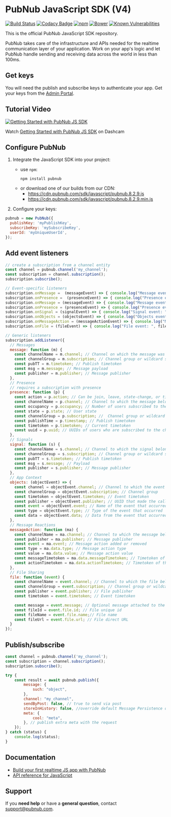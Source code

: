 # PubNub JavaScript SDK (V4)

[![Build Status](https://travis-ci.com/pubnub/javascript.svg?branch=master)](https://travis-ci.com/pubnub/javascript)
[![Codacy Badge](https://api.codacy.com/project/badge/Grade/2859917905c549b8bfa27630ff276fce)](https://www.codacy.com/app/PubNub/javascript?utm_source=github.com&amp;utm_medium=referral&amp;utm_content=pubnub/javascript&amp;utm_campaign=Badge_Grade)
[![npm](https://img.shields.io/npm/v/pubnub.svg)]()
[![Bower](https://img.shields.io/bower/v/pubnub.svg)]()
[![Known Vulnerabilities](https://snyk.io/test/npm/pubnub/badge.svg)](https://snyk.io/test/npm/pubnub)

This is the official PubNub JavaScript SDK repository.

PubNub takes care of the infrastructure and APIs needed for the realtime communication layer of your application. Work on your app's logic and let PubNub handle sending and receiving data across the world in less than 100ms.

## Get keys

You will need the publish and subscribe keys to authenticate your app. Get your keys from the [Admin Portal](https://dashboard.pubnub.com/login).

## Tutorial Video

[![Getting Started with PubNub JS SDK](https://replayable-api-production.herokuapp.com/replay/64ee0d2ca4bc310061f566ca/gif?shareKey=8YQoHC40jdzYpYGpcJhQ)](https://app.dashcam.io/replay/64ee0d2ca4bc310061f566ca?share=8YQoHC40jdzYpYGpcJhQ) 

Watch [Getting Started with PubNub JS SDK](https://app.dashcam.io/replay/64ee0d2ca4bc310061f566ca?share=8YQoHC40jdzYpYGpcJhQ) on Dashcam

## Configure PubNub

1. Integrate the JavaScript SDK into your project:
   * use `npm`:
     ```
     npm install pubnub
     ```
   * or download one of our builds from our CDN: 
     * https://cdn.pubnub.com/sdk/javascript/pubnub.8.2.9.js
     * https://cdn.pubnub.com/sdk/javascript/pubnub.8.2.9.min.js

2. Configure your keys:

  ```javascript
  pubnub = new PubNub({
    publishKey: 'myPublishKey',
    subscribeKey: 'mySubscribeKey',
    userId: 'myUniqueUserId',
  });
  ```

## Add event listeners

```javascript
// create a subscription from a channel entity
const channel = pubnub.channel('my_channel');
const subscription = channel.subscription();
subscription.subscribe();

// Event-specific listeners
subscription.onMessage =  (messageEvent) => { console.log("Message event: ", messageEvent); };
subscription.onPresence =  (presenceEvent) => { console.log("Presence event: ", presenceEvent); };
subscription.onMessage = (messageEvent) => { console.log("Message event: ", messageEvent); };
subscription.onPresence = (presenceEvent) => { console.log("Presence event: ", presenceEvent); };
subscription.onSignal = (signalEvent) => { console.log("Signal event: ", signalEvent); };
subscription.onObjects = (objectsEvent) => { console.log("Objects event: ", objectsEvent); };
subscription.onMessageAction = (messageActionEvent) => { console.log("Message Action event: ", messageActionEvent); };
subscription.onFile = (fileEvent) => { console.log("File event: ", fileEvent); };

// Generic listeners
subscription.addListener({
  // Messages
  message: function (m) {
    const channelName = m.channel; // Channel on which the message was published
    const channelGroup = m.subscription; // Channel group or wildcard subscription match (if exists)
    const pubTT = m.timetoken; // Publish timetoken
    const msg = m.message; // Message payload
    const publisher = m.publisher; // Message publisher
  },
  // Presence
  // requires a subscription with presence
  presence: function (p) {
    const action = p.action; // Can be join, leave, state-change, or timeout
    const channelName = p.channel; // Channel to which the message belongs
    const occupancy = p.occupancy; // Number of users subscribed to the channel
    const state = p.state; // User state
    const channelGroup = p.subscription; //  Channel group or wildcard subscription match, if any
    const publishTime = p.timestamp; // Publish timetoken
    const timetoken = p.timetoken; // Current timetoken
    const uuid = p.uuid; // UUIDs of users who are subscribed to the channel
  },
  // Signals
  signal: function (s) {
    const channelName = s.channel; // Channel to which the signal belongs
    const channelGroup = s.subscription; // Channel group or wildcard subscription match, if any
    const pubTT = s.timetoken; // Publish timetoken
    const msg = s.message; // Payload
    const publisher = s.publisher; // Message publisher
  },
  // App Context
  objects: (objectEvent) => {
    const channel = objectEvent.channel; // Channel to which the event belongs
    const channelGroup = objectEvent.subscription; // Channel group
    const timetoken = objectEvent.timetoken; // Event timetoken
    const publisher = objectEvent.publisher; // UUID that made the call
    const event = objectEvent.event; // Name of the event that occurred
    const type = objectEvent.type; // Type of the event that occurred
    const data = objectEvent.data; // Data from the event that occurred
  },
  // Message Reactions
  messageAction: function (ma) {
    const channelName = ma.channel; // Channel to which the message belongs
    const publisher = ma.publisher; // Message publisher
    const event = ma.event; // Message action added or removed
    const type = ma.data.type; // Message action type
    const value = ma.data.value; // Message action value
    const messageTimetoken = ma.data.messageTimetoken; // Timetoken of the original message
    const actionTimetoken = ma.data.actionTimetoken; // Timetoken of the message action
  },
  // File Sharing
  file: function (event) {
    const channelName = event.channel; // Channel to which the file belongs
    const channelGroup = event.subscription; // Channel group or wildcard subscription match (if exists)
    const publisher = event.publisher; // File publisher
    const timetoken = event.timetoken; // Event timetoken

    const message = event.message; // Optional message attached to the file
    const fileId = event.file.id; // File unique id
    const fileName = event.file.name;// File name
    const fileUrl = event.file.url; // File direct URL
  }
});
```

## Publish/subscribe

```javascript
const channel = pubnub.channel('my_channel');
const subscription = channel.subscription();
subscription.subscribe();

try {
    const result = await pubnub.publish({
        message: {
            such: "object",
        },
        channel: "my_channel",
        sendByPost: false, // true to send via post
        storeInHistory: false, //override default Message Persistence options
        meta: {
            cool: "meta",
        }, // publish extra meta with the request
    });
} catch (status) {
    console.log(status);
}
```

## Documentation

* [Build your first realtime JS app with PubNub](https://www.pubnub.com/tutorials/real-time-data-streaming/)
* [API reference for JavaScript](https://www.pubnub.com/docs/sdks/javascript/api-reference/publish-and-subscribe)

## Support

If you **need help** or have a **general question**, contact <support@pubnub.com>.

